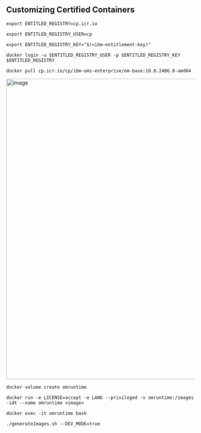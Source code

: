 ## **Customizing Certified Containers**

```CMD
export ENTITLED_REGISTRY=cp.icr.io 
```
```CMD
export ENTITLED_REGISTRY_USER=cp
```
```CMD
export ENTITLED_REGISTRY_KEY="$(<ibm-entitlement-key)"
```
```CMD
docker login -u $ENTITLED_REGISTRY_USER -p $ENTITLED_REGISTRY_KEY $ENTITLED_REGISTRY
```

```CMD
docker pull cp.icr.io/cp/ibm-oms-enterprise/om-base:10.0.2406.0-amd64
```
<img width="803" alt="image" src="https://github.com/codersyacht/Public/assets/128015499/89fde1cb-1855-4381-9a56-4d2b63287e8f">


```CMD
docker volume create omruntime
```
```CMD
docker run -e LICENSE=accept -e LANG --privileged -v omruntime:/images  -idt --name omruntime <image>
```
```CMD
docker exec -it omruntime bash
```
```CMD
./generateImages.sh --DEV_MODE=true
```

